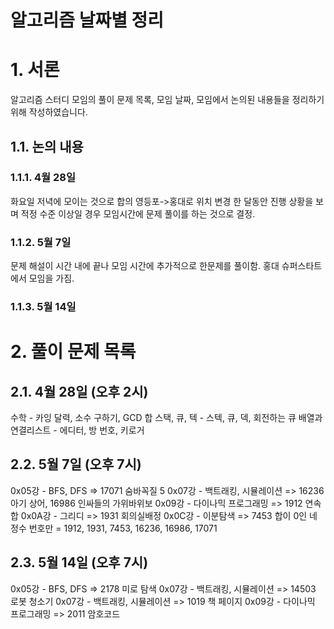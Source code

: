 알고리즘 날짜별 정리
======================

# 1. 서론
알고리즘 스터디 모임의 풀이 문제 목록, 모임 날짜, 모임에서 논의된 내용들을 정리하기 위해 작성하였습니다.
## 1.1. 논의 내용

### 1.1.1. 4월 28일 
화요일 저녁에 모이는 것으로 합의
영등포->홍대로 위치 변경
한 달동안 진행 상황을 보며 적정 수준 이상일 경우 모임시간에 문제 풀이를 하는 것으로 결정.

### 1.1.2. 5월 7일
문제 해설이 시간 내에 끝나 모임 시간에 추가적으로 한문제를 풀이함.
홍대 슈퍼스타트에서 모임을 가짐.

### 1.1.3. 5월 14일

# 2. 풀이 문제 목록

## 2.1. 4월 28일 (오후 2시)
수학 - 카잉 달력, 소수 구하기, GCD 합
스택, 큐, 텍 - 스텍, 큐, 덱, 회전하는 큐
배열과 연결리스트 - 에디터, 방 번호, 키로거

## 2.2. 5월 7일 (오후 7시)
0x05강 - BFS, DFS => 17071 숨바꼭질 5
0x07강 - 백트래킹, 시뮬레이션 => 16236 아기 상어, 16986 인싸들의 가위바위보
0x09강 - 다이나믹 프로그래밍 => 1912 연속합
0x0A강 - 그리디 => 1931 회의실배정
0x0C강 - 이분탐색 => 7453 합이 0인 네 정수
번호만 = 1912, 1931, 7453, 16236, 16986, 17071

## 2.3. 5월 14일 (오후 7시)
0x05강 - BFS, DFS => 2178 미로 탐색 
0x07강 - 백트래킹, 시뮬레이션 => 14503 로봇 청소기
0x07강 - 백트래킹, 시뮬레이션 => 1019 책 페이지
0x09강 - 다이나믹 프로그래밍 => 2011 암호코드


